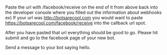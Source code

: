 Paste the url with /facebook/receive on the end of it from above back into the developer console where you filled out the information about webhooks
		ex) If your url was http://botsarecool.com you would want to paste 
							https://botsarecool.com/facebook/receive into the callback url spot. 

After you have pasted that url everything should be good to go. Please hit submit and go to the facebook page of your new bot. 


Send a message to your bot saying hello.

